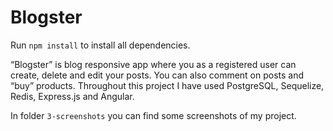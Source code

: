 # Blogster
 Run `npm install` to install all dependencies.
 
“Blogster” is blog responsive app where you as a registered user can create, delete and edit your posts. You can also comment on posts and “buy” products. Throughout this project I have used PostgreSQL, Sequelize, Redis, Express.js and Angular.

In folder `3-screenshots` you can find some screenshots of my project.

